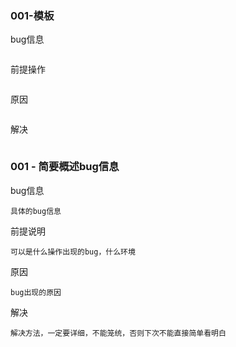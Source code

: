 ### 001-模板
bug信息
```text

```
前提操作
```text

```
原因
```text

```
解决
```text

```

### 001 - 简要概述bug信息
bug信息
```text
具体的bug信息
```
前提说明
```text
可以是什么操作出现的bug，什么环境
```
原因
```text
bug出现的原因
```
解决
```text
解决方法，一定要详细，不能笼统，否则下次不能直接简单看明白
```


